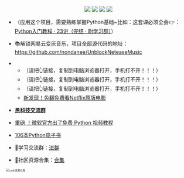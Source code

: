 <div align="center">
    <a href="https://github.com/zhaofeng092/python_auto_office"> <img src="https://badgen.net/badge/Github/%E7%A8%8B%E5%BA%8F%E5%91%98?icon=github&color=red"></a>
    <a href="https://mp.weixin.qq.com/s/xkZSp3606rTPN_JbLT3hSQ"> <img src="https://badgen.net/badge/follow/%E5%85%AC%E4%BC%97%E5%8F%B7?icon=rss&color=green"></a>
    <a href="https://space.bilibili.com/259649365"> <img src="https://badgen.net/badge/pick/B%E7%AB%99?icon=dependabot&color=blue"></a>
    <a href="https://mp.weixin.qq.com/s/wx-JkgOUoJhb-7ZESxl93w"> <img src="https://badgen.net/badge/join/%E4%BA%A4%E6%B5%81%E7%BE%A4?icon=atom&color=yellow"></a>
</div>




- （应用这个项目，需要熟练掌握Python基础~比如：这套课必须全会👉：[Python入门教程 · 23讲（完结 · 附学习群）](https://www.bilibili.com/video/BV17p4y1i7Vn)）

- 📚解锁网易云变灰音乐，项目全部源代码的地址：https://github.com/nondanee/UnblockNeteaseMusic
- - （请把👆链接，复制到电脑浏览器打开，手机打不开！！！）
  - （请把👆链接，复制到电脑浏览器打开，手机打不开！！！）
  - （请把👆链接，复制到电脑浏览器打开，手机打不开！！！）
  - [新发现！免翻免费看Netflix原版电影](https://mp.weixin.qq.com/s/mhbomS7E46ng1ihNkb7eWg)



- **[黑科技交流群](https://mp.weixin.qq.com/s/wx-JkgOUoJhb-7ZESxl93w)**
- [重磅 ！微软官方出了免费 Python 视频教程](https://mp.weixin.qq.com/s/T7z8HUG4GRMgYuQ6qtuR2A)



- [106本Python电子书](https://mp.weixin.qq.com/s/Wa27Or7SaChF5rCw7LLdVg)

- 🚸学习交流群：[进群](https://mp.weixin.qq.com/s/wx-JkgOUoJhb-7ZESxl93w) 
- 📱社区资源合集：[合集](https://mp.weixin.qq.com/s/G_5cY05Qoc_yCXGQs4vIeg)

<img src="https://img-blog.csdnimg.cn/20201231105911656.jpg?x-oss-process=image/watermark,type_ZmFuZ3poZW5naGVpdGk,shadow_10,text_aHR0cHM6Ly9ibG9nLmNzZG4ubmV0L3dlaXhpbl80MjMyMTUxNw==,size_16,color_FFFFFF,t_70#pic_center" alt="csdn资源仓库" style="zoom:50%;" />



